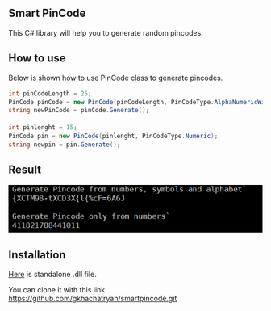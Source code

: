 ## Smart PinCode

This C# library will help you to generate random pincodes.

## How to use
Below is shown how to use PinCode class to generate pincodes.
```cs
int pinCodeLength = 25;
PinCode pinCode = new PinCode(pinCodeLength, PinCodeType.AlphaNumericWithSymbols);
string newPinCode = pinCode.Generate(); 

int pinlenght = 15;
PinCode pin = new PinCode(pinlenght, PinCodeType.Numeric);
string newpin = pin.Generate();
```
## Result
![GitHub Logo](pincode.png)

## Installation

[Here](https://drive.google.com/open?id=0B7sfm4Wtr1psem5wZDVDdmhhMWc) is standalone .dll file.

You can clone it with this link https://github.com/gkhachatryan/smartpincode.git



